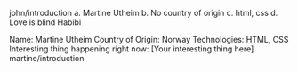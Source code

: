 john/introduction
a. Martine Utheim
b. No country of origin
c. html, css
d. Love is blind Habibi

Name: Martine Utheim
Country of Origin: Norway
Technologies: HTML, CSS
Interesting thing happening right now: [Your interesting thing here]
martine/introduction
